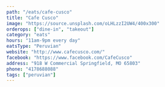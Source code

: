 ```yaml
---
path: "/eats/cafe-cusco"
title: "Cafe Cusco"
image: "https://source.unsplash.com/oLHLzzI2UW4/400x300"
orderops: ["dine-in", "takeout"]
category: "eats"
hours: "11am-9pm every day"
eatsType: "Peruvian"
website: "http://www.cafecusco.com/"
facebook: "https://www.facebook.com/CafeCusco"
address: "918 W Commercial Springfield, MO 65803"
phone: "4178688088"
tags: ["peruvian"]
---
```

